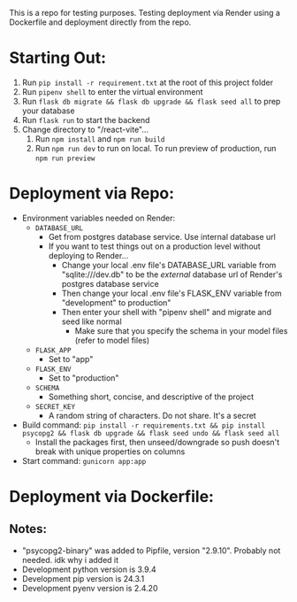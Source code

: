 This is a repo for testing purposes. Testing deployment via Render using a Dockerfile and deployment directly from the repo.

# Starting Out:
1. Run `pip install -r requirement.txt` at the root of this project folder
2. Run `pipenv shell` to enter the virtual environment
3. Run `flask db migrate && flask db upgrade && flask seed all` to prep your database
4. Run `flask run` to start the backend
5. Change directory to "/react-vite"...
    1. Run `npm install` and `npm run build`
    2. Run `npm run dev` to run on local. To run preview of production, run `npm run preview`


# Deployment via Repo:
- Environment variables needed on Render:
    - `DATABASE_URL`
        - Get from postgres database service. Use internal database url
        - If you want to test things out on a production level without deploying to Render...
            - Change your local .env file's DATABASE_URL variable from "sqlite:///dev.db" to be the *external* database url of Render's postgres database service
            - Then change your local .env file's FLASK_ENV variable from "development" to production"
            - Then enter your shell with "pipenv shell" and migrate and seed like normal
                - Make sure that you specify the schema in your model files (refer to model files)
    - `FLASK_APP`
        - Set to "app"
    - `FLASK_ENV`
        - Set to "production"
    - `SCHEMA`
        - Something short, concise, and descriptive of the project
    - `SECRET_KEY`
        - A random string of characters. Do not share. It's a secret
- Build command: `pip install -r requirements.txt && pip install psycopg2 && flask db upgrade && flask seed undo && flask seed all`
    - Install the packages first, then unseed/downgrade so push doesn't break with unique properties on columns
    <!-- - Kinda weird that "flask db migrate" isn't included in the build command. Not really sure why it breaks when I add it ¯\\_(ツ)\_/¯ -->
- Start command: `gunicorn app:app`


# Deployment via Dockerfile:


## Notes:
- "psycopg2-binary" was added to Pipfile, version "2.9.10". Probably not needed. idk why i added it
- Development python version is 3.9.4
- Development pip version is 24.3.1
- Development pyenv version is 2.4.20



